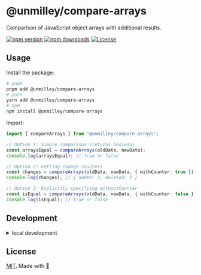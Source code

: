# @unmilley/compare-arrays

Comparison of JavaScript object arrays with additional results.

[![npm version][npm-version-src]][npm-version-href]
[![npm downloads][npm-downloads-src]][npm-downloads-href]
[![License][license-src]][license-href]

## Usage

Install the package:

```bash
# pnpm
pnpm add @unmilley/compare-arrays
# yarn
yarn add @unmilley/compare-arrays
# npm
npm install @unmilley/compare-arrays
```

Import:

```ts
import { compareArrays } from "@unmilley/compare-arrays";

// Option 1: Simple comparison (returns boolean)
const arraysEqual = compareArrays(oldData, newData);
console.log(arraysEqual); // true or false

// Option 2: Getting change counters
const changes = compareArrays(oldData, newData, { withCounter: true });
console.log(changes); // { added: 2, deleted: 1 }

// Option 3: Explicitly specifying withoutCounter
const isEqual = compareArrays(oldData, newData, { withCounter: false });
console.log(isEqual); // true or false
```

## Development

<details>

<summary>local development</summary>

- Clone this repository
- Install latest LTS version of [Node.js](https://nodejs.org/en/)
- Enable [Corepack](https://github.com/nodejs/corepack) using `corepack enable`
- Install dependencies using `pnpm install`
- Run interactive tests using `pnpm dev`

</details>

## License

[MIT][license-href]. Made with 💛

[npm-version-src]: https://img.shields.io/npm/v/@unmilley/compare-arrays?style=flat&colorA=18181B&colorB=fbd38d
[npm-version-href]: https://npmjs.com/package/@unmilley/compare-arrays
[npm-downloads-src]: https://img.shields.io/npm/dm/@unmilley/compare-arrays?style=flat&colorA=18181B&colorB=fbd38d
[npm-downloads-href]: https://npmjs.com/package/@unmilley/compare-arrays
[license-src]: https://img.shields.io/github/license/unmilley/compare-arrays.svg?style=flat&colorA=18181B&colorB=fbd38d
[license-href]: https://github.com/unmilley/compare-arrays/blob/main/LICENSE

